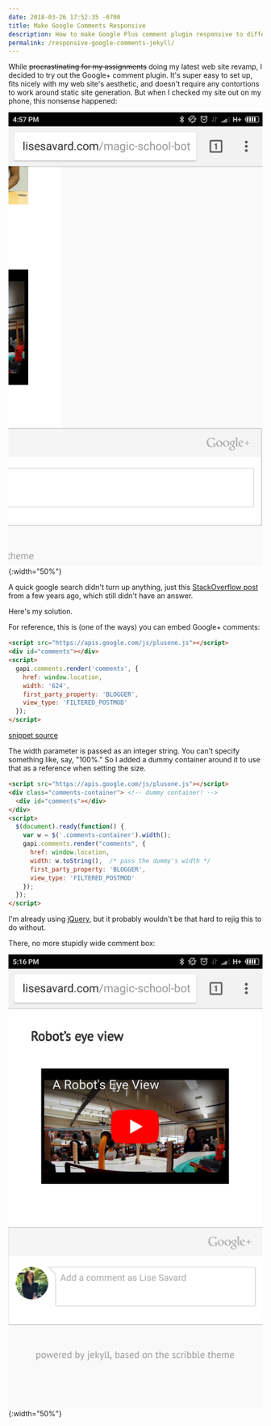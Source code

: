 ```yaml
---
date: 2018-03-26 17:52:35 -0700
title: Make Google Comments Responsive
description: How to make Google Plus comment plugin responsive to different screen widths.
permalink: /responsive-google-comments-jekyll/
---
```

While ~~procrastinating for my assignments~~ doing my latest web site revamp, I decided to try out the Google+ comment plugin. It's super easy to set up, fits nicely with my web site's aesthetic, and doesn't require any contortions to work around static site generation. But when I checked my site out on my phone, this nonsense happened:

![Overly wide google comment box](/assets/images/2018/bad-google-comment-box.png){:width="50%"}

A quick google search didn't turn up anything, just this [StackOverflow post](https://stackoverflow.com/questions/34025980/how-to-fix-viewport-width-issue-when-using-google-comments-on-responsive-websit) from a few years ago, which still didn't have an answer.

Here's my solution.

For reference, this is (one of the ways) you can embed Google+ comments:

```html
<script src="https://apis.google.com/js/plusone.js"></script>
<div id="comments"></div>
<script>
  gapi.comments.render('comments', {
    href: window.location,
    width: '624',
    first_party_property: 'BLOGGER',
    view_type: 'FILTERED_POSTMOD'
  });
</script>
```
[snippet source](https://gist.github.com/chuckbutler/fce8077a0161cff6b489)

The width parameter is passed as an integer string. You can't specify something like, say, "100%." So I added a dummy container around it to use that as a reference when setting the size.

```html
<script src="https://apis.google.com/js/plusone.js"></script>
<div class="comments-container"> <!-- dummy container! -->
  <div id="comments"></div>
</div>
<script>
  $(document).ready(function() {
    var w = $('.comments-container').width();
    gapi.comments.render("comments", {
      href: window.location,
      width: w.toString(),  /* pass the dummy's width */
      first_party_property: 'BLOGGER',
      view_type: 'FILTERED_POSTMOD'
    });
  });
</script>
```

I'm already using [jQuery](https://jquery.com/), but it probably wouldn't be that hard to rejig this to do without.

There, no more stupidly wide comment box:

![Appropriately sized Google comment box](/assets/images/2018/good-google-comment-box.png){:width="50%"}
